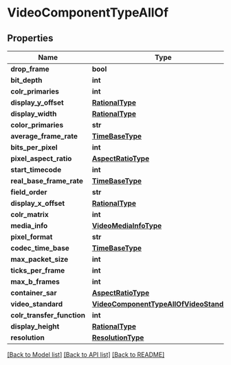 # VideoComponentTypeAllOf

## Properties
Name | Type | Description | Notes
------------ | ------------- | ------------- | -------------
**drop_frame** | **bool** |  | [optional] 
**bit_depth** | **int** |  | [optional] 
**colr_primaries** | **int** |  | [optional] 
**display_y_offset** | [**RationalType**](RationalType.md) |  | [optional] 
**display_width** | [**RationalType**](RationalType.md) |  | [optional] 
**color_primaries** | **str** |  | [optional] 
**average_frame_rate** | [**TimeBaseType**](TimeBaseType.md) |  | [optional] 
**bits_per_pixel** | **int** |  | [optional] 
**pixel_aspect_ratio** | [**AspectRatioType**](AspectRatioType.md) |  | [optional] 
**start_timecode** | **int** |  | [optional] 
**real_base_frame_rate** | [**TimeBaseType**](TimeBaseType.md) |  | [optional] 
**field_order** | **str** |  | [optional] 
**display_x_offset** | [**RationalType**](RationalType.md) |  | [optional] 
**colr_matrix** | **int** |  | [optional] 
**media_info** | [**VideoMediaInfoType**](VideoMediaInfoType.md) |  | [optional] 
**pixel_format** | **str** |  | [optional] 
**codec_time_base** | [**TimeBaseType**](TimeBaseType.md) |  | [optional] 
**max_packet_size** | **int** |  | [optional] 
**ticks_per_frame** | **int** |  | [optional] 
**max_b_frames** | **int** |  | [optional] 
**container_sar** | [**AspectRatioType**](AspectRatioType.md) |  | [optional] 
**video_standard** | [**VideoComponentTypeAllOfVideoStandard**](VideoComponentTypeAllOfVideoStandard.md) |  | [optional] 
**colr_transfer_function** | **int** |  | [optional] 
**display_height** | [**RationalType**](RationalType.md) |  | [optional] 
**resolution** | [**ResolutionType**](ResolutionType.md) |  | [optional] 

[[Back to Model list]](../README.md#documentation-for-models) [[Back to API list]](../README.md#documentation-for-api-endpoints) [[Back to README]](../README.md)


